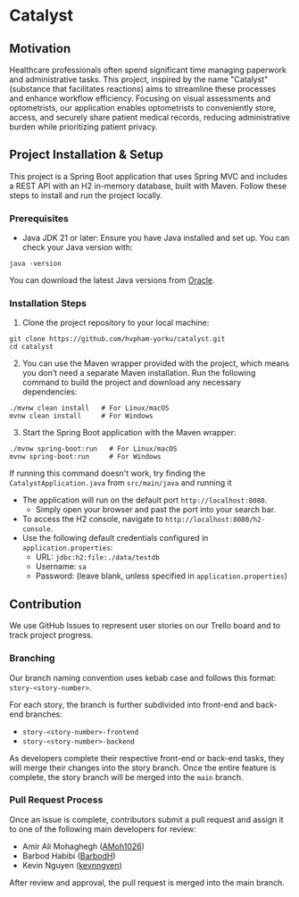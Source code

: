 # Catalyst

## Motivation
Healthcare professionals often spend significant time managing paperwork and administrative tasks.
This project, inspired by the name "Catalyst" (substance that facilitates reactions) aims to streamline these processes and enhance workflow efficiency.
Focusing on visual assessments and optometrists, our application enables optometrists to conveniently store, access, and securely share patient medical records, reducing administrative burden while prioritizing patient privacy.

## Project Installation & Setup
This project is a Spring Boot application that uses Spring MVC and includes a REST API with an H2 in-memory database, built with Maven.
Follow these steps to install and run the project locally.

### Prerequisites

- Java JDK 21 or later: Ensure you have Java installed and set up. You can check your Java version with:

```shell
java -version
```

You can download the latest Java versions from [Oracle](https://www.oracle.com/ca-en/java/technologies/downloads/).

### Installation Steps

1. Clone the project repository to your local machine:

```shell
git clone https://github.com/hvpham-yorku/catalyst.git
cd catalyst
```

2. You can use the Maven wrapper provided with the project, which means you don’t need a separate Maven installation.
   Run the following command to build the project and download any necessary dependencies:

```shell
./mvnw clean install   # For Linux/macOS
mvnw clean install     # For Windows
```

3. Start the Spring Boot application with the Maven wrapper:

```shell
./mvnw spring-boot:run   # For Linux/macOS
mvnw spring-boot:run     # For Windows
```
If running this command doesn't work, try finding the `CatalystApplication.java` from `src/main/java` and running it

- The application will run on the default port `http://localhost:8080`.
    - Simply open your browser and past the port into your search bar.
- To access the H2 console, navigate to `http://localhost:8080/h2-console`.
- Use the following default credentials configured in `application.properties`:
    - URL: `jdbc:h2:file:./data/testdb`
    - Username: `sa`
    - Password: (leave blank, unless specified in `application.properties`)

## Contribution

We use GitHub Issues to represent user stories on our Trello board and to track project progress.

### Branching

Our branch naming convention uses kebab case and follows this format: `story-<story-number>`.

For each story, the branch is further subdivided into front-end and back-end branches:

- `story-<story-number>-frontend`
- `story-<story-number>-backend`

As developers complete their respective front-end or back-end tasks, they will merge their changes into the story branch. Once the entire feature is complete, the story branch will be merged into the `main` branch.

### Pull Request Process

Once an issue is complete, contributors submit a pull request and assign it to one of the following main developers for review:
- Amir Ali Mohaghegh ([AMoh1026](https://github.com/AMoh1026))
- Barbod Habibi ([BarbodH](https://github.com/BarbodH))
- Kevin Nguyen ([kevnngyen](https://github.com/kevnngyen))

After review and approval, the pull request is merged into the main branch.